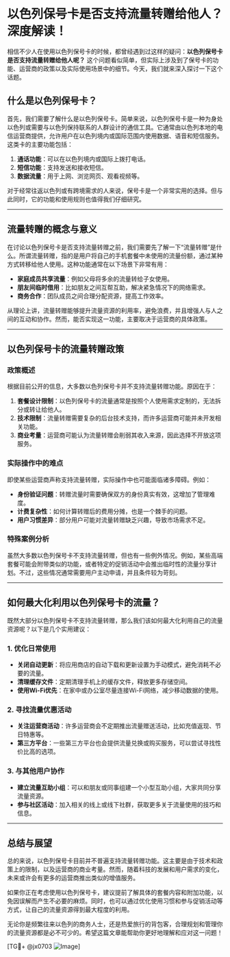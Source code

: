 # 以色列保号卡是否支持流量转赠给他人？深度解读！

相信不少人在使用以色列保号卡的时候，都曾经遇到过这样的疑问：**以色列保号卡是否支持流量转赠给他人呢？** 这个问题看似简单，但实际上涉及到了保号卡的功能、运营商的政策以及实际使用场景中的细节。今天，我们就来深入探讨一下这个话题。

## 什么是以色列保号卡？

首先，我们需要了解什么是以色列保号卡。简单来说，以色列保号卡是一种为身处以色列或需要与以色列保持联系的人群设计的通信工具。它通常由以色列本地的电信运营商提供，允许用户在以色列境内或国际范围内使用数据、语音和短信服务。这类卡的主要功能包括：

1. **通话功能**：可以在以色列境内或国际上拨打电话。
2. **短信功能**：支持发送和接收短信。
3. **数据流量**：用于上网、浏览网页、观看视频等。

对于经常往返以色列或有跨境需求的人来说，保号卡是一个非常实用的选择。但与此同时，它的功能和使用规则也值得我们仔细研究。

---

## 流量转赠的概念与意义

在讨论以色列保号卡是否支持流量转赠之前，我们需要先了解一下“流量转赠”是什么。所谓流量转赠，指的是用户将自己的手机套餐中未使用的流量份额，通过某种方式转移给他人使用。这种功能通常在以下场景下非常有用：

- **家庭成员共享流量**：例如父母将多余的流量转给子女使用。
- **朋友间临时借用**：比如朋友之间互帮互助，解决紧急情况下的网络需求。
- **商务合作**：团队成员之间合理分配资源，提高工作效率。

从理论上讲，流量转赠能够提升流量资源的利用率，避免浪费，并且增强人与人之间的互动和协作。然而，能否实现这一功能，主要取决于运营商的具体政策。

---

## 以色列保号卡的流量转赠政策

### 政策概述

根据目前公开的信息，大多数以色列保号卡并不支持流量转赠功能。原因在于：

1. **套餐设计限制**：以色列保号卡的流量通常是按照个人使用需求定制的，无法拆分或转让给他人。
2. **技术限制**：流量转赠需要复杂的后台技术支持，而许多运营商可能并未开发相关功能。
3. **商业考量**：运营商可能认为流量转赠会削弱其收入来源，因此选择不开放这项服务。

### 实际操作中的难点

即使某些运营商声称支持流量转赠，实际操作中也可能面临诸多障碍。例如：

- **身份验证问题**：转赠流量时需要确保双方的身份真实有效，这增加了管理难度。
- **计费复杂性**：如何计算转赠后的费用分摊，也是一个棘手的问题。
- **用户习惯差异**：部分用户可能对流量转赠缺乏兴趣，导致市场需求不足。

### 特殊案例分析

虽然大多数以色列保号卡不支持流量转赠，但也有一些例外情况。例如，某些高端套餐可能会附带类似的功能，或者特定的促销活动中会推出临时性的流量分享计划。不过，这些情况通常需要用户主动申请，并且条件较为苛刻。

---

## 如何最大化利用以色列保号卡的流量？

既然大部分以色列保号卡不支持流量转赠，那么我们该如何最大化利用自己的流量资源呢？以下是几个实用建议：

### 1. **优化日常使用**
   - **关闭自动更新**：将应用商店的自动下载和更新设置为手动模式，避免消耗不必要的流量。
   - **清理缓存文件**：定期清理手机上的缓存文件，释放更多存储空间。
   - **使用Wi-Fi优先**：在家中或办公室尽量连接Wi-Fi网络，减少移动数据的使用。

### 2. **寻找流量优惠活动**
   - **关注运营商活动**：许多运营商会不定期推出流量赠送活动，比如充值返现、节日特惠等。
   - **第三方平台**：一些第三方平台也会提供流量兑换或购买服务，可以尝试寻找性价比高的选项。

### 3. **与其他用户协作**
   - **建立流量互助小组**：可以和朋友或同事组建一个小型互助小组，大家共同分享流量资源。
   - **参与社区活动**：加入相关的线上或线下社群，获取更多关于流量使用的技巧和信息。

---

## 总结与展望

总的来说，以色列保号卡目前并不普遍支持流量转赠功能。这主要是由于技术和政策上的限制，以及运营商的商业考量。然而，随着科技的发展和用户需求的变化，未来或许会有更多的运营商推出类似的增值服务。

如果你正在考虑使用以色列保号卡，建议提前了解具体的套餐内容和附加功能，以免因误解而产生不必要的麻烦。同时，也可以通过优化使用习惯和参与促销活动等方式，让自己的流量资源得到最大程度的利用。

无论你是频繁往来以色列的商务人士，还是热爱旅行的背包客，合理规划和管理你的流量资源都是必不可少的。希望这篇文章能帮助你更好地理解和应对这一问题！

[TG💪+ @jx0703 ![Image](https://github.com/user-attachments/assets/dbca1d08-cadb-493c-b0ec-ad6f7a83f270)]